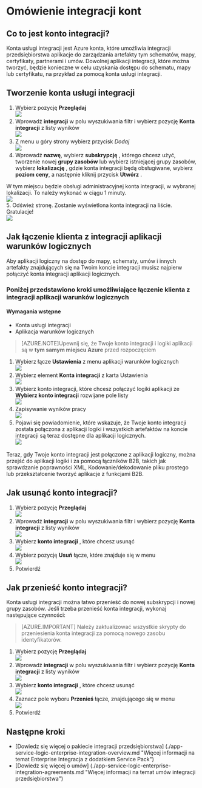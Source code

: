 <properties 
    pageTitle="Omówienie integracji kont i pakiet integracji przedsiębiorstwa | Microsoft Azure aplikacji usługi | Microsoft Azure" 
    description="Dowiedz się, wszystkie informacje o kontach integracji Enterprise Integracja z dodatkiem Service Pack i aplikacje warunków logicznych" 
    services="logic-apps" 
    documentationCenter=".net,nodejs,java"
    authors="msftman" 
    manager="erikre" 
    editor="cgronlun"/>

<tags 
    ms.service="logic-apps" 
    ms.workload="integration" 
    ms.tgt_pltfrm="na" 
    ms.devlang="na" 
    ms.topic="article" 
    ms.date="07/08/2016" 
    ms.author="deonhe"/>

# <a name="overview-of-integration-accounts"></a>Omówienie integracji kont

## <a name="what-is-an-integration-account"></a>Co to jest konto integracji?
Konta usługi integracji jest Azure konta, które umożliwia integracji przedsiębiorstwa aplikacje do zarządzania artefakty tym schematów, mapy, certyfikaty, partnerami i umów. Dowolnej aplikacji integracji, które można tworzyć, będzie konieczne w celu uzyskania dostępu do schematu, mapy lub certyfikatu, na przykład za pomocą konta usługi integracji.

## <a name="create-an-integration-account"></a>Tworzenie konta usługi integracji 
1. Wybierz pozycję **Przeglądaj**   
![](./media/app-service-logic-enterprise-integration-accounts/account-1.png)  
2. Wprowadź **integracji** w polu wyszukiwania filtr i wybierz pozycję **Konta integracji** z listy wyników     
 ![](./media/app-service-logic-enterprise-integration-accounts/account-2.png)  
3. Z menu u góry strony wybierz przycisk *Dodaj*      
![](./media/app-service-logic-enterprise-integration-accounts/account-3.png)  
4. Wprowadź **nazwę**, wybierz **subskrypcję** , którego chcesz użyć, tworzenie nowej **grupy zasobów** lub wybierz istniejącej grupy zasobów, wybierz **lokalizację** , gdzie konta integracji będą obsługiwane, wybierz **poziom ceny**, a następnie kliknij przycisk **Utwórz** .   

  W tym miejscu będzie obsługi administracyjnej konta integracji, w wybranej lokalizacji. To należy wykonać w ciągu 1 minuty.    
![](./media/app-service-logic-enterprise-integration-accounts/account-4.png)  
5. Odśwież stronę. Zostanie wyświetlona konta integracji na liście. Gratulacje!  
![](./media/app-service-logic-enterprise-integration-accounts/account-5.png) 

## <a name="how-to-link-an-integration-account-to-a-logic-app"></a>Jak łączenie klienta z integracji aplikacji warunków logicznych
Aby aplikacji logiczny na dostęp do mapy, schematy, umów i innych artefakty znajdujących się na Twoim koncie integracji musisz najpierw połączyć konta integracji aplikacji logicznych.

### <a name="here-are-the-steps-to-link-an-integration-account-to-a-logic-app"></a>Poniżej przedstawiono kroki umożliwiające łączenie klienta z integracji aplikacji warunków logicznych 

#### <a name="prerequisites"></a>Wymagania wstępne
- Konta usługi integracji
- Aplikacja warunków logicznych

>[AZURE.NOTE]Upewnij się, że Twoje konto integracji i logiki aplikacji są w **tym samym miejscu Azure** przed rozpoczęciem

1. Wybierz łącze **Ustawienia** z menu aplikacji warunków logicznych  
![](./media/app-service-logic-enterprise-integration-accounts/linkaccount-1.png)   
2. Wybierz element **Konta integracji** z karta Ustawienia  
![](./media/app-service-logic-enterprise-integration-accounts/linkaccount-2.png)   
3. Wybierz konto integracji, które chcesz połączyć logiki aplikacji ze **Wybierz konto integracji** rozwijane pole listy  
![](./media/app-service-logic-enterprise-integration-accounts/linkaccount-3.png)   
4. Zapisywanie wyników pracy  
![](./media/app-service-logic-enterprise-integration-accounts/linkaccount-4.png)   
5. Pojawi się powiadomienie, które wskazuje, że Twoje konto integracji została połączona z aplikacji logiki i wszystkich artefaktów na koncie integracji są teraz dostępne dla aplikacji logicznych.  
![](./media/app-service-logic-enterprise-integration-accounts/linkaccount-5.png)   

Teraz, gdy Twoje konto integracji jest połączone z aplikacji logiczny, można przejść do aplikacji logiki i za pomocą łączników B2B, takich jak sprawdzanie poprawności XML, Kodowanie/dekodowanie pliku prostego lub przekształcenie tworzyć aplikacje z funkcjami B2B.  
    
## <a name="how-to-delete-an-integration-account"></a>Jak usunąć konto integracji?
1. Wybierz pozycję **Przeglądaj**  
![](./media/app-service-logic-enterprise-integration-overview/overview-1.png)    
2. Wprowadź **integracji** w polu wyszukiwania filtr i wybierz pozycję **Konta integracji** z listy wyników     
 ![](./media/app-service-logic-enterprise-integration-overview/overview-2.png)  
3. Wybierz **konto integracji** , które chcesz usunąć  
![](./media/app-service-logic-enterprise-integration-overview/overview-3.png)  
4. Wybierz pozycję **Usuń** łącze, które znajduje się w menu   
![](./media/app-service-logic-enterprise-integration-accounts/delete.png)  
5. Potwierdź    

## <a name="how-to-move-an-integration-account"></a>Jak przenieść konto integracji?
Konta usługi integracji można łatwo przenieść do nowej subskrypcji i nowej grupy zasobów. Jeśli trzeba przenieść konta integracji, wykonaj następujące czynności:

>[AZURE.IMPORTANT] Należy zaktualizować wszystkie skrypty do przeniesienia konta integracji za pomocą nowego zasobu identyfikatorów.

1. Wybierz pozycję **Przeglądaj**  
![](./media/app-service-logic-enterprise-integration-overview/overview-1.png)    
2. Wprowadź **integracji** w polu wyszukiwania filtr i wybierz pozycję **Konta integracji** z listy wyników     
 ![](./media/app-service-logic-enterprise-integration-overview/overview-2.png)  
3. Wybierz **konto integracji** , które chcesz usunąć  
![](./media/app-service-logic-enterprise-integration-overview/overview-3.png)  
4. Zaznacz pole wyboru **Przenieś** łącze, znajdującego się w menu   
![](./media/app-service-logic-enterprise-integration-accounts/move.png)  
5. Potwierdź    

## <a name="next-steps"></a>Następne kroki
- [Dowiedz się więcej o pakiecie integracji przedsiębiorstwa] (./app-service-logic-enterprise-integration-overview.md "Więcej informacji na temat Enterprise Integracja z dodatkiem Service Pack")  
- [Dowiedz się więcej o umów] (./app-service-logic-enterprise-integration-agreements.md "Więcej informacji na temat umów integracji przedsiębiorstwa")  


 